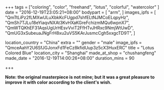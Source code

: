 +++
tags = ["coloring",
  "color",
  "freehand",
  "lotus", "colorful", "watercolor"
]
date = "2016-12-19T23:05:21+08:00"
bodypart = [
  "arm",
]
images_ipfs = [  
  "QmTtLiPz2fLMXwULuXbkKcFUgpd7shfELtNJMCoELqpyHz",
  "QmSh7TJLu18eYiaqvNXAt3KvHXaKGreFchizmMQu6wpnX7",
  "QmWTQKhEF31AqsUgUrHEsvVviT2FfHTvJHRxc9NmjWtUwD",
  "QmUG3xSubeuaJNgFrH8xu2uVS5KArJusmcCgh5xxgcTD9T",
]

location_country = "China"
extra = ""
gender = "male"
image_ipfs = "QmceAahY2U6SfJGJonxFd1FeCz8kfidUup3z5cX3HuxERC"
title = "Lotus Colored Blue"
location_city = "Shanghai"
made_at_shop = "chushangfeng"
made_date = "2016-12-19T14:00:26+08:00"
duration_mins = 90

+++

__Note: the original masterpiece is not mine; but it was a great pleasure to improve it
with color according to the client's wish.__
